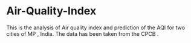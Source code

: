 # Air-Quality-Index
This is the analysis of Air quality index and prediction of the AQI for two cities of MP , India.
The data has been taken from the CPCB .
